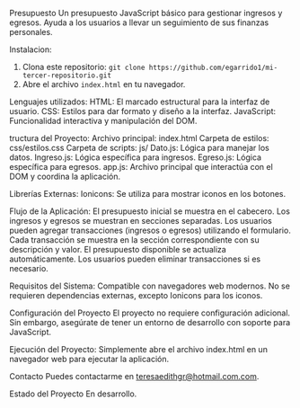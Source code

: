 Presupuesto
Un presupuesto JavaScript básico para gestionar ingresos y egresos. Ayuda a los usuarios a llevar un seguimiento de sus finanzas personales.

Instalacion:
1. Clona este repositorio: `git clone https://github.com/egarrido1/mi-tercer-repositorio.git`
2. Abre el archivo `index.html` en tu navegador.

Lenguajes utilizados:
HTML: El marcado estructural para la interfaz de usuario.
CSS: Estilos para dar formato y diseño a la interfaz.
JavaScript: Funcionalidad interactiva y manipulación del DOM.

tructura del Proyecto:
Archivo principal: index.html
Carpeta de estilos: css/estilos.css
Carpeta de scripts: js/
Dato.js: Lógica para manejar los datos.
Ingreso.js: Lógica específica para ingresos.
Egreso.js: Lógica específica para egresos.
app.js: Archivo principal que interactúa con el DOM y coordina la aplicación.

Librerías Externas:
Ionicons: Se utiliza para mostrar iconos en los botones.

Flujo de la Aplicación:
El presupuesto inicial se muestra en el cabecero.
Los ingresos y egresos se muestran en secciones separadas.
Los usuarios pueden agregar transacciones (ingresos o egresos) utilizando el formulario.
Cada transacción se muestra en la sección correspondiente con su descripción y valor.
El presupuesto disponible se actualiza automáticamente.
Los usuarios pueden eliminar transacciones si es necesario.

Requisitos del Sistema:
Compatible con navegadores web modernos.
No se requieren dependencias externas, excepto Ionicons para los iconos.

Configuración del Proyecto
El proyecto no requiere configuración adicional. Sin embargo, asegúrate de tener un entorno de desarrollo con soporte para JavaScript.

Ejecución del Proyecto:
Simplemente abre el archivo index.html en un navegador web para ejecutar la aplicación.

Contacto
Puedes contactarme en [teresaedithgr@hotmail.com.com](teresaedithgr@hotmail.com).

Estado del Proyecto
En desarrollo.

